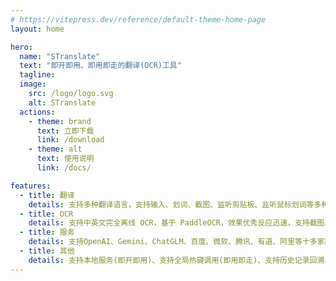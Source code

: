 ```yaml
---
# https://vitepress.dev/reference/default-theme-home-page
layout: home

hero:
  name: "STranslate"
  text: "即开即用、即用即走的翻译(OCR)工具"
  tagline: 
  image:
    src: /logo/logo.svg
    alt: STranslate
  actions:
    - theme: brand
      text: 立即下载
      link: /download
    - theme: alt
      text: 使用说明
      link: /docs/

features:
  - title: 翻译
    details: 支持多种翻译语言，支持输入、划词、截图、监听剪贴板、监听鼠标划词等多种翻译方式，支持同时显示多个服务翻译结果，方便比较翻译结果
  - title: OCR
    details: 支持中英文完全离线 OCR，基于 PaddleOCR，效果优秀反应迅速，支持截图、剪贴板、文件OCR，支持静默OCR
  - title: 服务
    details: 支持OpenAI、Gemini、ChatGLM、百度、微软、腾讯、有道、阿里等十多家翻译服务接入，同时还提供免费API可供选择
  - title: 其他
    details: 支持本地服务(即开即用)、支持全局热键调用(即用即走)、支持历史记录回溯、支持在线升级、支持自定义Prompts、支持二维码识别
---
```


